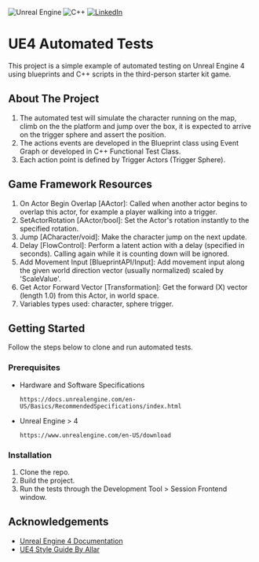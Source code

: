 <p>
    <img alt="Unreal Engine" src="https://img.shields.io/badge/unrealengine-%23313131.svg?&style=for-the-badge&logo=unrealengine&logoColor=white"/>
    <img alt="C++" src="https://img.shields.io/badge/c++-%2300599C.svg?&style=for-the-badge&logo=c%2B%2B&ogoColor=white"/>
    <a href="https://linkedin.com/in/leonardo-duprates">
        <img alt="LinkedIn" src="https://img.shields.io/badge/linkedin-%230077B5.svg?&style=for-the-badge&logo=linkedin&logoColor=white"/>
    </a>
</p>

# UE4 Automated Tests

This project is a simple example of automated testing on Unreal Engine 4 using blueprints and C++ scripts in the third-person starter kit game.

## About The Project

1. The automated test will simulate the character running on the map, climb on the the platform and jump over the box, it is expected to arrive on the trigger sphere and assert the position.
2. The actions events are developed in the Blueprint class using Event Graph or developed in C++ Functional Test Class.
3. Each action point is defined by Trigger Actors (Trigger Sphere).

## Game Framework Resources

1. On Actor Begin Overlap [AActor]: Called when another actor begins to overlap this actor, for example a player walking into a trigger.
2. SetActorRotation [AActor/bool]: Set the Actor's rotation instantly to the specified rotation.
3. Jump [ACharacter/void]: Make the character jump on the next update.
4. Delay [FlowControl]: Perform a latent action with a delay (specified in seconds). Calling again while it is counting down will be ignored.
5. Add Movement Input [BlueprintAPI/Input]: Add movement input along the given world direction vector (usually normalized) scaled by 'ScaleValue'.
6. Get Actor Forward Vector [Transformation]: Get the forward (X) vector (length 1.0) from this Actor, in world space.
7. Variables types used: character, sphere trigger.

## Getting Started

Follow the steps below to clone and run automated tests.

### Prerequisites

* Hardware and Software Specifications
  ```
  https://docs.unrealengine.com/en-US/Basics/RecommendedSpecifications/index.html
  ```
* Unreal Engine > 4
  ```
  https://www.unrealengine.com/en-US/download
  ```

### Installation

1. Clone the repo.
3. Build the project.
4. Run the tests through the Development Tool > Session Frontend window.

## Acknowledgements

* [Unreal Engine 4 Documentation](https://docs.unrealengine.com/en-US/index.html)
* [UE4 Style Guide By Allar](https://github.com/Allar/ue4-style-guide)